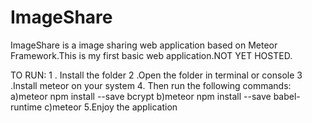 # ImageShare
ImageShare is a image sharing web application based on Meteor Framework.This is my first basic web application.NOT YET HOSTED.

TO RUN:
1 . Install the folder 
2 .Open the folder in terminal or console
3 .Install meteor on your system
4. Then run the following commands:
        a)meteor npm install --save bcrypt
        b)meteor npm install --save babel-runtime
        c)meteor
 5.Enjoy the application


